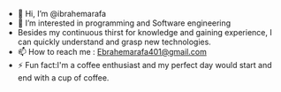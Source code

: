 - 👋 Hi, I’m @ibrahemarafa
- 👀 I’m interested in programming and Software engineering
- Besides my continuous thirst for knowledge and gaining experience, I can quickly understand and grasp new technologies.
- 📫 How to reach me : Ebrahemarafa401@gmail.com
- ⚡ Fun fact:I'm a coffee enthusiast and my perfect day would start and end with a cup of coffee.
<!---
ibrahemarafa/ibrahemarafa is a ✨ special ✨ repository because its `README.md` (this file) appears on your GitHub profile.
You can click the Preview link to take a look at your changes.
--->
